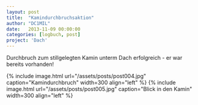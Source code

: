 ```yaml
---
layout: post
title:  "Kamindurchbruchsaktion"
author: "DC1MIL"
date:   2013-11-09 00:00:00
categories: [logbuch, post]
project: 'Dach'
---
```


Durchbruch zum stillgelegten Kamin unterm Dach erfolgreich - er war bereits vorhanden! 

{% include image.html url="/assets/posts/post004.jpg" caption="Kamindurchbruch" width=300 align="left" %}
{% include image.html url="/assets/posts/post005.jpg" caption="Blick in den Kamin" width=300 align="left" %}